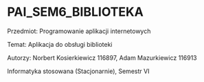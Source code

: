 # PAI_SEM6_BIBLIOTEKA
Przedmiot:
Programowanie aplikacji internetowych

Temat: Aplikacja do obsługi biblioteki

Autorzy: 
Norbert Kosierkiewicz 116897, 
Adam Mazurkiewicz 116913

Informatyka stosowana (Stacjonarnie),
Semestr VI
